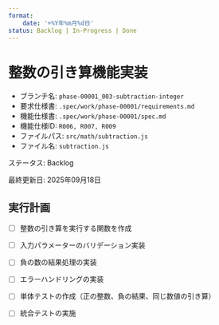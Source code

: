 ```yaml
---
format:
    date: '+%Y年%m月%d日'
status: Backlog | In-Progress | Done
---
```


# 整数の引き算機能実装

<!--
Example

- **phase-number**: phase-00001, phase-00002, ...
- **dir-name**: 001-feature-name, 002-feature-name, ...
-->

- ブランチ名: `phase-00001_003-subtraction-integer`
- 要求仕様書: `.spec/work/phase-00001/requirements.md`
- 機能仕様書: `.spec/work/phase-00001/spec.md`
- 機能仕様ID: `R006, R007, R009`
- ファイルパス: `src/math/subtraction.js`
- ファイル名: `subtraction.js`

ステータス: Backlog

最終更新日: 2025年09月18日

## 実行計画

<!--

Example

- [] To-Be item
- [] To-Be item
- [] To-Be item
- [] To-Be item
- [] To-Be item

-->

- [ ] 整数の引き算を実行する関数を作成
- [ ] 入力パラメーターのバリデーション実装
- [ ] 負の数の結果処理の実装
- [ ] エラーハンドリングの実装
- [ ] 単体テストの作成（正の整数、負の結果、同じ数値の引き算）
- [ ] 統合テストの実施

